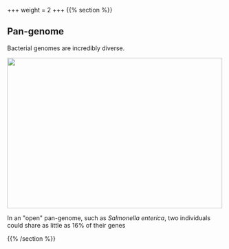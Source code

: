 +++
weight = 2
+++
{{% section %}}

## Pan-genome

Bacterial genomes are incredibly diverse.

<img src="images/pangenome.jpg"  height="350" width="500" style="border: none;">

In an "open" pan-genome, such as *Salmonella enterica*, two individuals could share as little as 16% of their genes


{{% /section %}}
